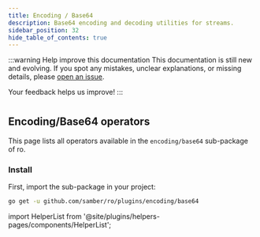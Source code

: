 ```yaml
---
title: Encoding / Base64
description: Base64 encoding and decoding utilities for streams.
sidebar_position: 32
hide_table_of_contents: true
---
```


:::warning Help improve this documentation
This documentation is still new and evolving. If you spot any mistakes, unclear explanations, or missing details, please [open an issue](https://github.com/samber/ro/issues).

Your feedback helps us improve!
:::

#
## Encoding/Base64 operators

This page lists all operators available in the `encoding/base64` sub-package of ro.

### Install

First, import the sub-package in your project:

```bash
go get -u github.com/samber/ro/plugins/encoding/base64
```

import HelperList from '@site/plugins/helpers-pages/components/HelperList';

<HelperList 
  type="plugin"
  category="encoding-base64"
/>